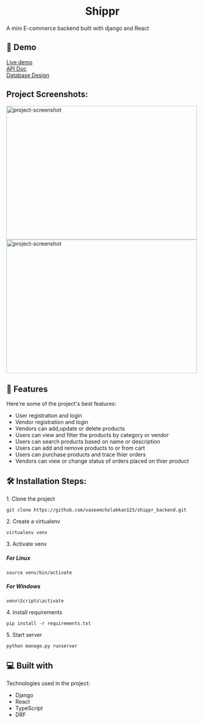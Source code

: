 <h1 align="center" id="title">Shippr</h1>

<p id="description">A mini E-commerce backend built with django and React</p>

<h2>🚀 Demo</h2>

[Live demo](dasd) <br>
[API Doc](https://documenter.getpostman.com/view/25947467/2s9Y5eNfJh) <br>
[Database Design](https://drawsql.app/teams/vaseem-1/diagrams/shippr-db)

<h2>Project Screenshots:</h2>

<img src="https://i.ibb.co/KjS1cXh/shippr1.png" alt="project-screenshot" width="500" height="350/">   <img src="https://i.ibb.co/BT5tpm9/shippr3.png" alt="project-screenshot" width="500" height="350/">

  
  
<h2>🧐 Features</h2>

Here're some of the project's best features:

*   User registration and login
*   Vendor registration and login
*   Vendors can add,update or delete products
*   Users can view and filter the products by category or vendor
*   Users can search products based on name or description
*   Users can add and remove products to or from cart
*   Users can purchase products and trace thier orders
*   Vendors can view or change status of orders placed on thier product


<h2>🛠️ Installation Steps:</h2>

<p>1. Clone the project</p>

```
git clone https://github.com/vaseemcholakkan123/shippr_backend.git
```

<p>2. Create a virtualenv</p>

```
virtualenv venv
```

<p>3. Activate venv</p>

##### For Linux
```
source venv/bin/activate
```
##### For Windows
```
venv\Scripts\activate
```

<p>4. Install requirements</p>

```
pip install -r requirements.txt
```

<p>5. Start server</p>

```
python manage.py runserver
```

  
  
<h2>💻 Built with</h2>

Technologies used in the project:

*   Django
*   React
*   TypeScript
*   DRF

